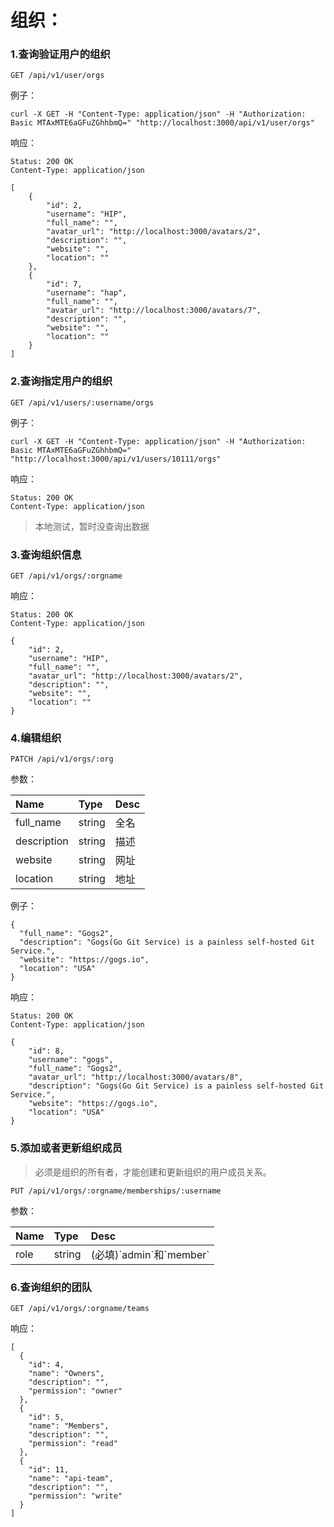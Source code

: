 # 组织：

### 1.查询验证用户的组织

```
GET /api/v1/user/orgs
```

例子：

```
curl -X GET -H "Content-Type: application/json" -H "Authorization: Basic MTAxMTE6aGFuZGhhbmQ=" "http://localhost:3000/api/v1/user/orgs"
```

响应：

```
Status: 200 OK
Content-Type: application/json
```

```
[
    {
        "id": 2,
        "username": "HIP",
        "full_name": "",
        "avatar_url": "http://localhost:3000/avatars/2",
        "description": "",
        "website": "",
        "location": ""
    },
    {
        "id": 7,
        "username": "hap",
        "full_name": "",
        "avatar_url": "http://localhost:3000/avatars/7",
        "description": "",
        "website": "",
        "location": ""
    }
]
```

### 2.查询指定用户的组织

```
GET /api/v1/users/:username/orgs
```

例子：

```
curl -X GET -H "Content-Type: application/json" -H "Authorization: Basic MTAxMTE6aGFuZGhhbmQ=" "http://localhost:3000/api/v1/users/10111/orgs"
```

响应：

```
Status: 200 OK
Content-Type: application/json
```

> 本地测试，暂时没查询出数据

### 3.查询组织信息

```
GET /api/v1/orgs/:orgname
```

响应：

```
Status: 200 OK
Content-Type: application/json
```

```
{
    "id": 2,
    "username": "HIP",
    "full_name": "",
    "avatar_url": "http://localhost:3000/avatars/2",
    "description": "",
    "website": "",
    "location": ""
}
```

### 4.编辑组织

```
PATCH /api/v1/orgs/:org
```

参数：

| Name | Type | Desc |
| :--- | :--- | :--- |
| full\_name | string | 全名 |
| description | string | 描述 |
| website | string | 网址 |
| location | string | 地址 |

例子：

```
{
  "full_name": "Gogs2",
  "description": "Gogs(Go Git Service) is a painless self-hosted Git Service.",
  "website": "https://gogs.io",
  "location": "USA"
}
```

响应：

```
Status: 200 OK
Content-Type: application/json
```

```
{
    "id": 8,
    "username": "gogs",
    "full_name": "Gogs2",
    "avatar_url": "http://localhost:3000/avatars/8",
    "description": "Gogs(Go Git Service) is a painless self-hosted Git Service.",
    "website": "https://gogs.io",
    "location": "USA"
}
```

### 5.添加或者更新组织成员

> 必须是组织的所有者，才能创建和更新组织的用户成员关系。

```
PUT /api/v1/orgs/:orgname/memberships/:username
```

参数：

| Name | Type | Desc |
| :--- | :--- | :--- |
| role | string | \(必填\)\`admin\`和\`member\` |

### 6.查询组织的团队

```
GET /api/v1/orgs/:orgname/teams
```

响应：

```
[
  {
    "id": 4,
    "name": "Owners",
    "description": "",
    "permission": "owner"
  },
  {
    "id": 5,
    "name": "Members",
    "description": "",
    "permission": "read"
  },
  {
    "id": 11,
    "name": "api-team",
    "description": "",
    "permission": "write"
  }
]
```



